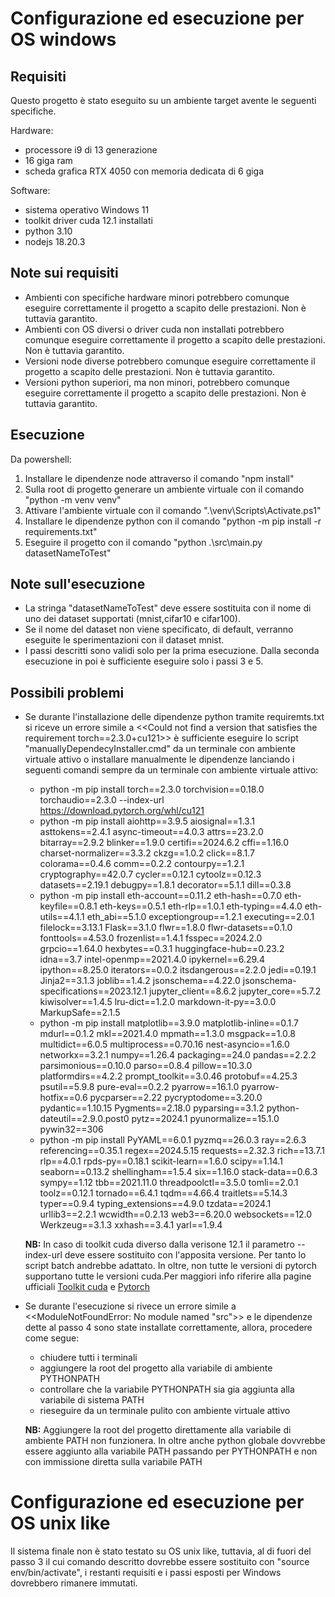 # Configurazione ed esecuzione per OS windows

## **Requisiti**
Questo progetto è stato eseguito su un ambiente target avente le seguenti specifiche.

Hardware:
- processore i9 di 13 generazione
- 16 giga ram
- scheda grafica RTX 4050 con memoria dedicata di 6 giga

Software:
- sistema operativo Windows 11
- toolkit driver cuda 12.1 installati 
- python 3.10 
- nodejs 18.20.3

## Note sui requisiti
- Ambienti con specifiche hardware minori potrebbero comunque eseguire correttamente il progetto a scapito delle prestazioni. Non è tuttavia garantito.
- Ambienti con OS diversi o driver cuda non installati potrebbero comunque eseguire correttamente il progetto a scapito delle prestazioni. Non è tuttavia garantito.
- Versioni node diverse potrebbero comunque eseguire correttamente il progetto a scapito delle prestazioni. Non è tuttavia garantito.
- Versioni python superiori, ma non minori, potrebbero comunque eseguire correttamente il progetto a scapito delle prestazioni. Non è tuttavia garantito.


## **Esecuzione**
Da powershell:
1. Installare le dipendenze node attraverso il comando "npm install"
2. Sulla root di progetto generare un ambiente virtuale con il comando "python -m venv venv"
3. Attivare l'ambiente virtuale con il comando ".\venv\Scripts\Activate.ps1"
4. Installare le dipendenze python con il comando "python -m pip install -r requirements.txt"
5. Eseguire il progetto con il comando "python .\src\main.py datasetNameToTest"


## Note sull'esecuzione
- La stringa "datasetNameToTest" deve essere sostituita con il nome di uno dei dataset supportati (mnist,cifar10 e cifar100).
- Se il nome del dataset non viene specificato, di default, verranno eseguite le sperimentazioni con il dataset mnist.
- I passi descritti sono validi solo per la prima esecuzione. Dalla seconda esecuzione in poi è sufficiente eseguire solo i passi 3 e 5. 


## Possibili problemi
- Se durante l'installazione delle dipendenze python tramite requiremts.txt si riceve un errore simile a <<Could not find a version that satisfies the requirement torch==2.3.0+cu121>> è sufficiente eseguire lo script "manuallyDependecyInstaller.cmd" da un terminale con ambiente virtuale attivo o installare manualmente le dipendenze lanciando i seguenti comandi sempre da un terminale con ambiente virtuale attivo:
    - python -m pip install torch==2.3.0 torchvision==0.18.0 torchaudio==2.3.0 --index-url https://download.pytorch.org/whl/cu121
    - python -m pip install aiohttp==3.9.5 aiosignal==1.3.1 asttokens==2.4.1 async-timeout==4.0.3 attrs==23.2.0 bitarray==2.9.2 blinker==1.9.0 certifi==2024.6.2 cffi==1.16.0 charset-normalizer==3.3.2 ckzg==1.0.2 click==8.1.7 colorama==0.4.6 comm==0.2.2 contourpy==1.2.1 cryptography==42.0.7 cycler==0.12.1 cytoolz==0.12.3 datasets==2.19.1 debugpy==1.8.1 decorator==5.1.1 dill==0.3.8
    - python -m pip install eth-account==0.11.2 eth-hash==0.7.0 eth-keyfile==0.8.1 eth-keys==0.5.1 eth-rlp==1.0.1 eth-typing==4.4.0 eth-utils==4.1.1 eth_abi==5.1.0 exceptiongroup==1.2.1 executing==2.0.1 filelock==3.13.1 Flask==3.1.0 flwr==1.8.0 flwr-datasets==0.1.0 fonttools==4.53.0 frozenlist==1.4.1 fsspec==2024.2.0 grpcio==1.64.0 hexbytes==0.3.1 huggingface-hub==0.23.2 idna==3.7 intel-openmp==2021.4.0 ipykernel==6.29.4 ipython==8.25.0 iterators==0.0.2 itsdangerous==2.2.0 jedi==0.19.1 Jinja2==3.1.3 joblib==1.4.2 jsonschema==4.22.0 jsonschema-specifications==2023.12.1 jupyter_client==8.6.2 jupyter_core==5.7.2 kiwisolver==1.4.5 lru-dict==1.2.0 markdown-it-py==3.0.0 MarkupSafe==2.1.5
    - python -m pip install matplotlib==3.9.0 matplotlib-inline==0.1.7 mdurl==0.1.2 mkl==2021.4.0 mpmath==1.3.0 msgpack==1.0.8 multidict==6.0.5 multiprocess==0.70.16 nest-asyncio==1.6.0 networkx==3.2.1 numpy==1.26.4 packaging==24.0 pandas==2.2.2 parsimonious==0.10.0 parso==0.8.4 pillow==10.3.0 platformdirs==4.2.2 prompt_toolkit==3.0.46 protobuf==4.25.3 psutil==5.9.8 pure-eval==0.2.2 pyarrow==16.1.0 pyarrow-hotfix==0.6 pycparser==2.22 pycryptodome==3.20.0 pydantic==1.10.15 Pygments==2.18.0 pyparsing==3.1.2 python-dateutil==2.9.0.post0 pytz==2024.1 pyunormalize==15.1.0 pywin32==306
    - python -m pip install PyYAML==6.0.1 pyzmq==26.0.3 ray==2.6.3 referencing==0.35.1 regex==2024.5.15 requests==2.32.3 rich==13.7.1 rlp==4.0.1 rpds-py==0.18.1 scikit-learn==1.6.0 scipy==1.14.1 seaborn==0.13.2 shellingham==1.5.4 six==1.16.0 stack-data==0.6.3 sympy==1.12 tbb==2021.11.0 threadpoolctl==3.5.0 tomli==2.0.1 toolz==0.12.1 tornado==6.4.1 tqdm==4.66.4 traitlets==5.14.3 typer==0.9.4 typing_extensions==4.9.0 tzdata==2024.1 urllib3==2.2.1 wcwidth==0.2.13 web3==6.20.0 websockets==12.0 Werkzeug==3.1.3 xxhash==3.4.1 yarl==1.9.4
    

    **NB:** In caso di toolkit cuda diverso dalla verisone 12.1 il parametro --index-url deve essere sostituito con l'apposita versione. Per tanto lo script batch andrebbe adattato. In oltre, non tutte le versioni di pytorch supportano tutte le versioni cuda.Per maggiori info riferire alla pagine ufficiali [Toolkit cuda](https://developer.nvidia.com/cuda-toolkit) e [Pytorch](https://pytorch.org/)
- Se durante l'esecuzione si rivece un errore simile a <<ModuleNotFoundError: No module named "src">> e le dipendenze dette al passo 4 sono state installate correttamente, allora, procedere come segue:
    - chiudere tutti i terminali
    - aggiungere la root del progetto alla variabile di ambiente PYTHONPATH
    - controllare che la variabile PYTHONPATH sia gia aggiunta alla variabile di sistema PATH
    - rieseguire da un terminale pulito con ambiente virtuale attivo
    
    **NB:** Aggiungere la root del progetto direttamente alla variabile di ambiente PATH non funzionera. In oltre anche python globale dovvrebbe essere aggiunto alla variabile PATH passando per PYTHONPATH e non con immissione diretta sulla variabile PATH

# Configurazione ed esecuzione per OS unix like
Il sistema finale non è stato testato su OS unix like, tuttavia, al di fuori del passo 3 il  cui comando descritto dovrebbe essere sostituito con "source env/bin/activate", i restanti requisiti e i passi esposti per Windows dovrebbero rimanere immutati.





